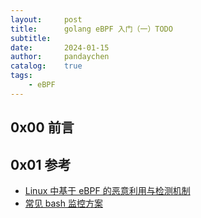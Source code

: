 ```yaml
---
layout:     post
title:      golang eBPF 入门（一）TODO
subtitle:   
date:       2024-01-15
author:     pandaychen
catalog:    true
tags:
    - eBPF
---
```



##  0x00    前言


##  0x01    参考
-   [Linux 中基于 eBPF 的恶意利用与检测机制](https://tech.meituan.com/2022/04/07/how-to-detect-bad-ebpf-used-in-linux.html)
-   [常见 bash 监控方案](https://blog.spoock.com/2024/01/17/bash-monitor/)